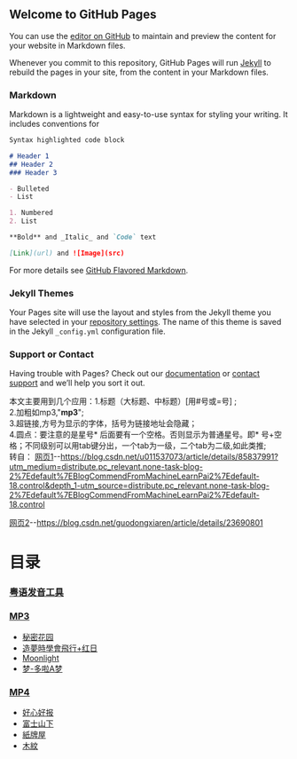 ## Welcome to GitHub Pages

You can use the [editor on GitHub](https://github.com/andyx404/web/edit/main/README.md) to maintain and preview the content for your website in Markdown files.

Whenever you commit to this repository, GitHub Pages will run [Jekyll](https://jekyllrb.com/) to rebuild the pages in your site, from the content in your Markdown files.

### Markdown

Markdown is a lightweight and easy-to-use syntax for styling your writing. It includes conventions for

```markdown
Syntax highlighted code block

# Header 1
## Header 2
### Header 3

- Bulleted
- List

1. Numbered
2. List

**Bold** and _Italic_ and `Code` text

[Link](url) and ![Image](src)
```

For more details see [GitHub Flavored Markdown](https://guides.github.com/features/mastering-markdown/).

### Jekyll Themes

Your Pages site will use the layout and styles from the Jekyll theme you have selected in your [repository settings](https://github.com/andyx404/web/settings/pages). The name of this theme is saved in the Jekyll `_config.yml` configuration file.

### Support or Contact

Having trouble with Pages? Check out our [documentation](https://docs.github.com/categories/github-pages-basics/) or [contact support](https://support.github.com/contact) and we’ll help you sort it out.  
  
  本文主要用到几个应用：1.标题（大标题、中标题）[用#号或=号] ;  
                     2.加粗如mp3,"**mp3**";  
                    3.超链接[](),方号为显示的字体，括号为链接地址会隐藏；  
                    4.圆点：要注意的是星号* 后面要有一个空格。否则显示为普通星号。即* 号+空格；不同级别可以用tab键分出，一个tab为一级，二个tab为二级,如此类推;    
  转自：  [网页1](https://web.archive.org/web/20210615110431/https://blog.csdn.net/u011537073/article/details/85837991?depth_1-utm_source=distribute.pc_relevant.none-task-blog-2~default~BlogCommendFromMachineLearnPai2~default-18.control)--https://blog.csdn.net/u011537073/article/details/85837991?utm_medium=distribute.pc_relevant.none-task-blog-2%7Edefault%7EBlogCommendFromMachineLearnPai2%7Edefault-18.control&depth_1-utm_source=distribute.pc_relevant.none-task-blog-2%7Edefault%7EBlogCommendFromMachineLearnPai2%7Edefault-18.control      
        
 [网页2](https://web.archive.org/web/20210615110841/https://blog.csdn.net/guodongxiaren/article/details/23690801)--https://blog.csdn.net/guodongxiaren/article/details/23690801
                    


目录
==

### [粤语发音工具](https://media.chantel.eu.org/cantonese/cantonese.html)

### **[MP3](https://github.com/andyx404/web/tree/main/site/mp3)**  
  
  * [秘密花园](https://media.chantel.eu.org/site/mp3/Secret%20Garden.html)
  * [造夢時學會飛行+红日](https://media.chantel.eu.org/site/mp3/zaomengshixuehuifeixing+hongri.html)
  * [Moonlight](https://media.chantel.eu.org/site/mp3/moonlight.html)
  * [梦-多啦A梦](https://media.chantel.eu.org/site/mp3/dream-doraemon.html)

### **[MP4](https://github.com/andyx404/web/tree/main/site/mp4)**  

   * [好心好报](https://media.chantel.eu.org/site/mp4/haoxinhaobao.html)  
   * [富士山下](https://media.chantel.eu.org/site/mp4/fushishanxia.html) 
   * [紙牌屋](https://media.chantel.eu.org/site/mp4/zhipaiwu.html)
   * [木紋](https://media.chantel.eu.org/site/mp4/muwen.html)

